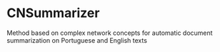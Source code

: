 # CNSummarizer

Method based on complex network concepts for automatic document summarization on Portuguese and English texts
